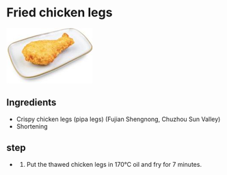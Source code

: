# Fried chicken legs

![炸鸡腿](/images/炸鸡腿.png)

## Ingredients

- Crispy chicken legs (pipa legs) (Fujian Shengnong, Chuzhou Sun Valley)
- Shortening

## step

- 1. Put the thawed chicken legs in 170℃ oil and fry for 7 minutes.
